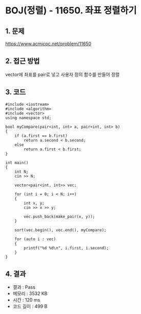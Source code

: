 # BOJ(정렬) - 11650. 좌표 정렬하기

## 1. 문제  
https://www.acmicpc.net/problem/11650
## 2. 접근 방법  
vector에 좌표를 pair로 넣고 사용자 정의 함수를 만들어 정렬
## 3. 코드  
```
#include <iostream>
#include <algorithm>
#include <vector>
using namespace std;

bool myCompare(pair<int, int> a, pair<int, int> b)
{
	if (a.first == b.first)
		return a.second < b.second;
	else
		return a.first < b.first;
}

int main()
{
	int N;
	cin >> N;

	vector<pair<int, int>> vec;

	for (int i = 0; i < N; i++)
	{
		int x, y;
		cin >> x >> y;

		vec.push_back(make_pair(x, y));
	}

	sort(vec.begin(), vec.end(), myCompare);

	for (auto i : vec)
	{
		printf("%d %d\n", i.first, i.second);
	}
}
```
## 4. 결과
- 결과 : Pass
- 메모리 : 3532 KB
- 시간 : 120 ms
- 코드 길이 : 499 B